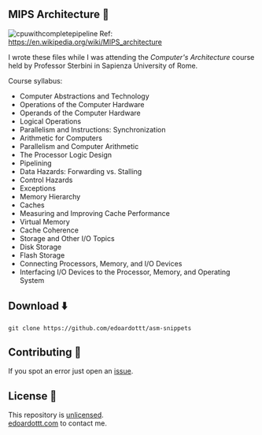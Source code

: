 MIPS Architecture 💾
-------

![cpuwithcompletepipeline](https://github.com/edoardottt/images/blob/main/asm-snippets/mips.png)
Ref: <https://en.wikipedia.org/wiki/MIPS_architecture>

I wrote these files while I was attending the *Computer's Architecture* course held by Professor Sterbini in Sapienza University of Rome.  

Course syllabus:

- Computer Abstractions and Technology
- Operations of the Computer Hardware
- Operands of the Computer Hardware
- Logical Operations
- Parallelism and Instructions: Synchronization
- Arithmetic for Computers
- Parallelism and Computer Arithmetic
- The Processor Logic Design
- Pipelining
- Data Hazards: Forwarding vs. Stalling
- Control Hazards
- Exceptions
- Memory Hierarchy
- Caches
- Measuring and Improving Cache Performance
- Virtual Memory
- Cache Coherence
- Storage and Other I/O Topics
- Disk Storage
- Flash Storage
- Connecting Processors, Memory, and I/O Devices
- Interfacing I/O Devices to the Processor, Memory, and Operating System

Download ⬇️
-------

```console
git clone https://github.com/edoardottt/asm-snippets
```

Contributing 🤝
------

If you spot an error just open an [issue](https://github.com/edoardottt/asm-snippets/issues).

License 📝
-------

This repository is [unlicensed](https://github.com/edoardottt/asm-snippets/blob/master/LICENSE).  
[edoardottt.com](https://edoardottt.com/) to contact me.
